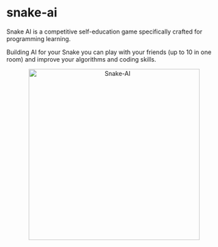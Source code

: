# snake-ai

Snake AI is a competitive self-education game specifically crafted for programming learning.

Building AI for your Snake you can play with your friends (up to 10 in one room) and improve your algorithms and coding skills.

<div align="center">
  <img class="logo" src="https://github.com/andreamper220/snakeai/raw/master/site/tg-spam-bg.png" width="400px" alt="Snake-AI"/>
</div>

<div align="center">
</div>